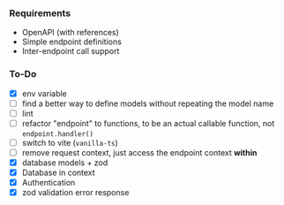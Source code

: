 ### Requirements
- OpenAPI (with references)
- Simple endpoint definitions
- Inter-endpoint call support

### To-Do
- [x] env variable
- [ ] find a better way to define models without repeating the model name
- [ ] lint
- [ ] refactor "endpoint" to functions, to be an actual callable function, not `endpoint.handler()`
- [ ] switch to vite (`vanilla-ts`)
- [ ] remove request context, just access the endpoint context **within**
- [x] database models + zod
- [x] Database in context
- [x] Authentication
- [x] zod validation error response
